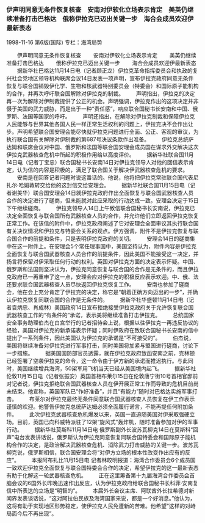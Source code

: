### 伊声明同意无条件恢复核查　安南对伊软化立场表示肯定　美英仍继续准备打击巴格达　俄称伊拉克已迈出关键一步　海合会成员欢迎伊最新表态

1998-11-16
第6版(国际)
专栏：海湾局势

　　伊声明同意无条件恢复核查
　　安南对伊软化立场表示肯定
　　美英仍继续准备打击巴格达
　　俄称伊拉克已迈出关键一步
　　海合会成员欢迎伊最新表态
　　据新华社巴格达11月14日电（记者顾正龙）伊拉克革命指挥委员会和执政的复兴社会党地区领导机构联席会议14日发表一项声明，宣布伊拉克政府同意无条件恢复与联合国销毁伊化学、生物和核武器特别委员会（特委会）和国际原子能机构的合作，并再次呼吁联合国解除对伊拉克的制裁。
　　声明指出，伊拉克的决定再一次为解除对伊制裁提供了公正的机会。声明强调，伊拉克作出的这项决定并非慑于美国的武力威胁，而是出于一种“责任感”，响应联合国秘书长安南和中国、俄罗斯、法国等国家的呼吁。
　　声明还指出，在解除对伊拉克制裁和保障伊拉克人民能够与世界其他各国人民一样正常生活权利的问题上，伊拉克决不会作出让步。声明希望联合国安理会能尽快就伊拉克问题进行全面、公正、客观的审议，为执行联合国有关解除对伊制裁的第687号决议条款作出准备。
　　伊拉克总统萨达姆和联席会议对中国、俄罗斯和法国等联合国安理会成员国在谋求外交解决这次伊拉克武器核查危机中所起的积极作用给以高度评价。
　　据新华社联合国11月14日电（记者丁宝忠）联合国秘书长安南14日对伊拉克领导人对他的回信表示肯定，认为信的内容是积极的，满足了联合国关于解决伊武器核查危机的要求。
　　安南是在回答记者问题时说这番话的。他说，他将把伊拉克常驻联合国代表尼扎尔·哈姆敦转交给他的这封信交给安理会。
　　据新华社联合国11月15日电（记者谢美华）联合国安理会14日就伊拉克政府作出全面恢复与联合国武器核查人员合作的决定进行了磋商，但未能就对此应采取的行动达成一致。安理会决定于15日下午继续磋商。
　　伊拉克领导人14日上午致信联合国秘书长安南说，伊拉克已决定全面恢复与联合国所有武器核查人员的合作，并允许他们立即返回伊拉克恢复正常工作。在该信的附件中，伊拉克政府阐述了它对安理会全面审议其执行联合国有关决议情况和伊拉克与特委会关系的观点。伊方强调，附件不是伊拉克恢复与联合国合作的前提和条件，只是表明伊拉克政府的关切。
　　安理会14日的磋商集中在这一附件上。在安理会5个常任理事国中，美国坚持认为，附件内容是伊拉克全面恢复与联合国武器核查人员合作的前提条件，因此美国不能接受这一决定，并扬言将保留对伊采取任何行动的权利。英国对伊拉克方面的决定表示怀疑。中国、俄罗斯和法国则坚决认为，伊拉克同意恢复与联合国的合作是无条件的，而且伊拉克政府已一再重申了这一点，安理会应对伊拉克的积极反应表示欢迎。中、俄、法还要求联合国武器核查人员尽快返回伊拉克恢复工作。
　　安南也参加了磋商会，他在会上充分肯定了伊拉克的决定，称它是“朝着正确方向迈出的一步”，并确认伊拉克恢复同联合国的合作是无条件的。
　　据新华社华盛顿11月14日电（记者袁炳忠、肖成林）美国政府14日宣布拒绝接受伊拉克政府关于允许恢复联合国武器核查工作的“有条件的”承诺，表示美将继续准备打击伊拉克。
　　总统国家安全事务助理伯杰在白宫举行的记者招待会上说，根据以往伊拉克一再违反协议的经验，美国对伊拉克的新承诺表示怀疑；同时伊政府在致联合国秘书长安南的信中提出了一系列条件，因此美国认为伊拉克的承诺是“不可接受的”。
　　伯杰说，美国将继续准备对伊拉克进行军事打击，同时美国将加紧与盟国进行磋商，讨论下一步措施。
　　据美国国防部官员透露，就在伊拉克政府致函安南之前，克林顿已经签署了空袭伊拉克的命令，这一命令由于伊方新的承诺而推迟执行。与此同时，美国继续增兵海湾，50架军用飞机当天已经从美国境内起飞。
　　据新华社伦敦11月15日电（记者张振安）英国首相布莱尔15日在伦敦唐宁街10号首相官邸前对记者说，伊拉克拒绝联合国武器核查人员在伊开展正常工作而导致的危机目前尚未结束。他宣称，英国军队已“作好准备”，并且“有能力”随时对巴格达实施军事打击。
　　布莱尔对伊拉克最终无条件同意联合国武器核查人员恢复在伊工作表示谨慎的欢迎。他警告伊拉克总统萨达姆必须全面履行诺言，不能再提任何附加条件。
　　此次伊拉克武器核查危机爆发以来，英国一直追随美国对伊采取强硬立场。目前，英国已向科威特派驻了12架“旋风式”轰炸机，随时准备参加对伊的军事行动。
　　据新华社莫斯科11月14日电  俄罗斯副外长波苏瓦柳克14日在莫斯科“回声”电台发表讲话说，俄罗斯认为伊拉克同意恢复同联合国特委会和国际原子能机构合作的决定，是政治解决武器核查危机、消除武力打击威胁的关键一步。波苏瓦柳克说，俄罗斯相信，联合国安理会将“对伊方立场的根本性改变作出应有的反应”。
　　本报阿布扎比11月15日电  记者林皎明报道：海湾合作委员会6个成员国一致欢迎伊拉克全面恢复与联合国特委会合作的决定，希望伊拉克的这一最新表态有助于化解这一轮武器核查危机。
　　正在这里筹备第十九届海湾合作委员会首脑会议的6国外长昨晚迅速作出反应，认为伊拉克政府给联合国秘书长科菲·安南复信中所表达的立场是“明智的”。
　　本届外长会议主席、阿联酋外长拉希德对新闻界发表谈话说，“这对阿拉伯民族及海湾国家来说，都是一个好消息。”他认为，这将有助于实现地区形势稳定，使伊拉克人民免遭新的苦难。他希望“这样的对峙局面今后不再出现”。
